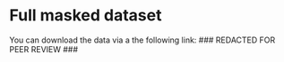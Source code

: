 # Full masked dataset
You can download the data via a the following link: ### REDACTED FOR PEER REVIEW ###